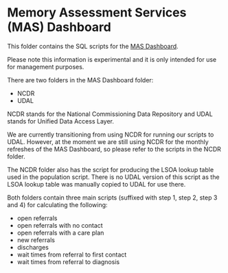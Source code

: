 # Memory Assessment Services (MAS) Dashboard

This folder contains the SQL scripts for the [MAS Dashboard](https://future.nhs.uk/DCNFutures/view?objectID=40667984).

Please note this information is experimental and it is only intended for use for management purposes.

There are two folders in the MAS Dashboard folder:
* NCDR
* UDAL

NCDR stands for the National Commissioning Data Repository and UDAL stands for Unified Data Access Layer.
  
We are currently transitioning from using NCDR for running our scripts to UDAL. However, at the moment we are still using NCDR for the monthly refreshes of the MAS Dashboard, so please refer to the scripts in the NCDR folder.

The NCDR folder also has the script for producing the LSOA lookup table used in the population script. There is no UDAL version of this script as the LSOA lookup table was manually copied to UDAL for use there.

Both folders contain three main scripts (suffixed with step 1, step 2, step 3 and 4) for calculating the following: 

* open referrals
* open referrals with no contact
* open referrals with a care plan
* new referrals
* discharges
* wait times from referral to first contact
* wait times from referral to diagnosis
